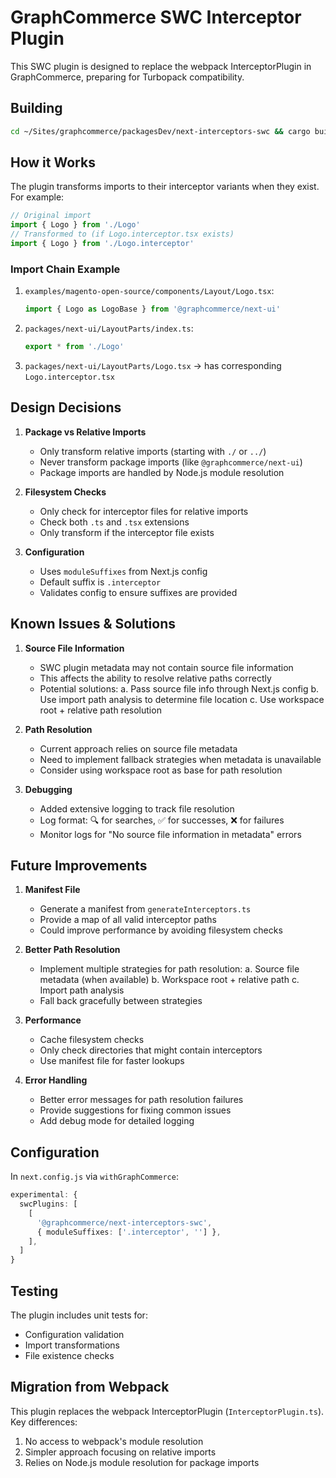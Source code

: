 # GraphCommerce SWC Interceptor Plugin

This SWC plugin is designed to replace the webpack InterceptorPlugin in
GraphCommerce, preparing for Turbopack compatibility.

## Building

```bash
cd ~/Sites/graphcommerce/packagesDev/next-interceptors-swc && cargo build --release --target wasm32-wasi && cp target/wasm32-wasi/release/next_interceptors_swc.wasm .
```

## How it Works

The plugin transforms imports to their interceptor variants when they exist. For
example:

```typescript
// Original import
import { Logo } from './Logo'
// Transformed to (if Logo.interceptor.tsx exists)
import { Logo } from './Logo.interceptor'
```

### Import Chain Example

1. `examples/magento-open-source/components/Layout/Logo.tsx`:
   ```typescript
   import { Logo as LogoBase } from '@graphcommerce/next-ui'
   ```
2. `packages/next-ui/LayoutParts/index.ts`:
   ```typescript
   export * from './Logo'
   ```
3. `packages/next-ui/LayoutParts/Logo.tsx` -> has corresponding
   `Logo.interceptor.tsx`

## Design Decisions

1. **Package vs Relative Imports**

   - Only transform relative imports (starting with `./` or `../`)
   - Never transform package imports (like `@graphcommerce/next-ui`)
   - Package imports are handled by Node.js module resolution

2. **Filesystem Checks**

   - Only check for interceptor files for relative imports
   - Check both `.ts` and `.tsx` extensions
   - Only transform if the interceptor file exists

3. **Configuration**
   - Uses `moduleSuffixes` from Next.js config
   - Default suffix is `.interceptor`
   - Validates config to ensure suffixes are provided

## Known Issues & Solutions

1. **Source File Information**

   - SWC plugin metadata may not contain source file information
   - This affects the ability to resolve relative paths correctly
   - Potential solutions: a. Pass source file info through Next.js config b. Use
     import path analysis to determine file location c. Use workspace root +
     relative path resolution

2. **Path Resolution**

   - Current approach relies on source file metadata
   - Need to implement fallback strategies when metadata is unavailable
   - Consider using workspace root as base for path resolution

3. **Debugging**
   - Added extensive logging to track file resolution
   - Log format: 🔍 for searches, ✅ for successes, ❌ for failures
   - Monitor logs for "No source file information in metadata" errors

## Future Improvements

1. **Manifest File**

   - Generate a manifest from `generateInterceptors.ts`
   - Provide a map of all valid interceptor paths
   - Could improve performance by avoiding filesystem checks

2. **Better Path Resolution**

   - Implement multiple strategies for path resolution: a. Source file metadata
     (when available) b. Workspace root + relative path c. Import path analysis
   - Fall back gracefully between strategies

3. **Performance**

   - Cache filesystem checks
   - Only check directories that might contain interceptors
   - Use manifest file for faster lookups

4. **Error Handling**
   - Better error messages for path resolution failures
   - Provide suggestions for fixing common issues
   - Add debug mode for detailed logging

## Configuration

In `next.config.js` via `withGraphCommerce`:

```typescript
experimental: {
  swcPlugins: [
    [
      '@graphcommerce/next-interceptors-swc',
      { moduleSuffixes: ['.interceptor', ''] },
    ],
  ]
}
```

## Testing

The plugin includes unit tests for:

- Configuration validation
- Import transformations
- File existence checks

## Migration from Webpack

This plugin replaces the webpack InterceptorPlugin (`InterceptorPlugin.ts`). Key
differences:

1. No access to webpack's module resolution
2. Simpler approach focusing on relative imports
3. Relies on Node.js module resolution for package imports

```

```
